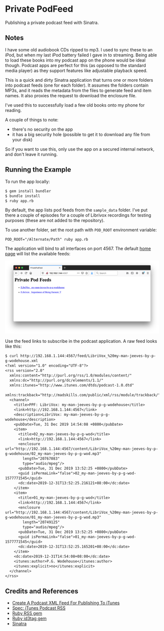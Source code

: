 # Private PodFeed

Publishing a private podcast feed with Sinatra.

## Notes

I have some old audiobook CDs ripped to mp3. I used to sync these to an iPod, but when my last iPod battery failed
I gave in to streaming. Being able to load these books into my podcast app on the phone would be ideal though.
Podcast apps are perfect for this (as opposed to the standard media player) as they support features like adjustable playback speed.

This is a quick and dirty Sinatra application that turns one or more folders into podcast feeds (one for each folder).
It assumes the folders contain MP3s, and it reads the metadata from the files to generate feed and item names.
It also proxies the request to download the enclosure file.

I've used this to successfully load a few old books onto my phone for reading.

A couple of things to note:

* there's no security on the app
* it has a big security hole (possible to get it to download any file from your disk)

So if you want to use this, only use the app on a secured internal network, and don't leave it running.

## Running the Example

To run the app locally:

    $ gem install bundler
    $ bundle install
    $ ruby app.rb


By default, the app lists pod feeds from the `sample_data` folder.
I've put there a couple of episodes for a couple of Librivox recordings for testing purposes (these are not added to the repository).

To use another folder, set the root path with `POD_ROOT` environment variable:

```
POD_ROOT="/Alternate/Path" ruby app.rb
```

The application will bind to all interfaces on port 4567. The default [home page](http://localhost:4567) will list the available feeds:

![sample_home](./assets/sample_home.png?raw=true)

Use the feed links to subscribe in the podcast application. A raw feed looks like this:

```
$ curl http://192.168.1.144:4567/feed/LibriVox_%20my-man-jeeves-by-p-g-wodehouse.xml
<?xml version="1.0" encoding="UTF-8"?>
<rss version="2.0"
  xmlns:content="http://purl.org/rss/1.0/modules/content/"
  xmlns:dc="http://purl.org/dc/elements/1.1/"
  xmlns:itunes="http://www.itunes.com/dtds/podcast-1.0.dtd"
  xmlns:trackback="http://madskills.com/public/xml/rss/module/trackback/">
  <channel>
    <title>PPF: LibriVox: my-man-jeeves-by-p-g-wodehouse</title>
    <link>http://192.168.1.144:4567</link>
    <description>LibriVox: my-man-jeeves-by-p-g-wodehouse</description>
    <pubDate>Tue, 31 Dec 2019 14:54:08 +0800</pubDate>
    <item>
      <title>02_my-man-jeeves-by-p-g-wod</title>
      <link>http://192.168.1.144:4567</link>
      <enclosure url="http://192.168.1.144:4567/content/LibriVox_%20my-man-jeeves-by-p-g-wodehouse/02_my-man-jeeves-by-p-g-wod.mp3"
        length="20767083"
        type="audio/mpeg"/>
      <pubDate>Tue, 31 Dec 2019 13:52:25 +0800</pubDate>
      <guid isPermaLink="false">02_my-man-jeeves-by-p-g-wod-1577771545</guid>
      <dc:date>2019-12-31T13:52:25.216121+08:00</dc:date>
    </item>
    <item>
      <title>01_my-man-jeeves-by-p-g-wod</title>
      <link>http://192.168.1.144:4567</link>
      <enclosure url="http://192.168.1.144:4567/content/LibriVox_%20my-man-jeeves-by-p-g-wodehouse/01_my-man-jeeves-by-p-g-wod.mp3"
        length="20749125"
        type="audio/mpeg"/>
      <pubDate>Tue, 31 Dec 2019 13:52:25 +0800</pubDate>
      <guid isPermaLink="false">01_my-man-jeeves-by-p-g-wod-1577771545</guid>
      <dc:date>2019-12-31T13:52:25.165201+08:00</dc:date>
    </item>
    <dc:date>2019-12-31T14:54:08+08:00</dc:date>
    <itunes:author>P.G. Wodehouse</itunes:author>
    <itunes:explicit>no</itunes:explicit>
  </channel>
</rss>
```

## Credits and References

* [Create A Podcast XML Feed For Publishing To iTunes](https://www.thepolyglotdeveloper.com/2016/02/create-podcast-xml-feed-publishing-itunes/)
* [Spec: iTunes Podcast RSS](https://github.com/simplepie/simplepie-ng/wiki/Spec:-iTunes-Podcast-RSS)
* [Ruby RSS gem](https://github.com/ruby/rss)
* [Ruby id3tag gem](https://github.com/krists/id3tag)
* [Sinatra](http://sinatrarb.com/)
